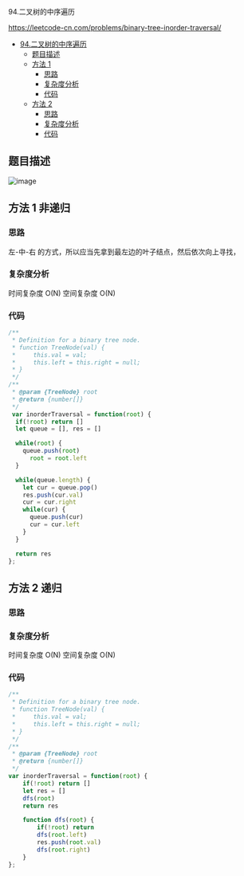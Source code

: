 94.二叉树的中序遍历

https://leetcode-cn.com/problems/binary-tree-inorder-traversal/
- [94.二叉树的中序遍历](#94.二叉树的中序遍历)
  - [题目描述](#题目描述)
  - [方法 1](#方法-1-非递归)
    - [思路](#思路)
    - [复杂度分析](#复杂度分析)
    - [代码](#代码)
  - [方法 2](#方法-2-递归)
    - [思路](#思路)
    - [复杂度分析](#复杂度分析)
    - [代码](#代码)

## 题目描述
![image](https://user-images.githubusercontent.com/32665965/132609811-c249368f-7f7a-4545-ae7f-1d405ed69ab0.png)

## 方法 1 非递归

### 思路
左-中-右 的方式，所以应当先拿到最左边的叶子结点，然后依次向上寻找，

### 复杂度分析
时间复杂度 O(N)
空间复杂度 O(N)

### 代码
```js
/**
 * Definition for a binary tree node.
 * function TreeNode(val) {
 *     this.val = val;
 *     this.left = this.right = null;
 * }
 */
/**
 * @param {TreeNode} root
 * @return {number[]}
 */
 var inorderTraversal = function(root) {
  if(!root) return []
  let queue = [], res = []

  while(root) {
    queue.push(root)
      root = root.left
  }

  while(queue.length) {
    let cur = queue.pop()
    res.push(cur.val)
    cur = cur.right
    while(cur) {
      queue.push(cur)
      cur = cur.left
    }
  }

  return res
};
```

## 方法 2 递归

### 思路

### 复杂度分析
时间复杂度 O(N)
空间复杂度 O(N)

### 代码
```js
/**
 * Definition for a binary tree node.
 * function TreeNode(val) {
 *     this.val = val;
 *     this.left = this.right = null;
 * }
 */
/**
 * @param {TreeNode} root
 * @return {number[]}
 */
var inorderTraversal = function(root) {
    if(!root) return []
    let res = []
    dfs(root)
    return res

    function dfs(root) {
        if(!root) return
        dfs(root.left)
        res.push(root.val)
        dfs(root.right)
    }
};
```
